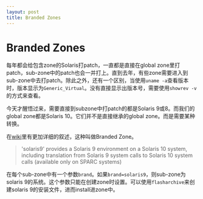 ```yaml
---
layout: post
title: Branded Zones
---
```

# Branded Zones
每年都会给包含zone的Solaris打patch，一直都是直接在global zone里打patch，sub-zone中的patch也会一并打上。直到去年，有些zone需要进入到sub-zone中去打patch。除此之外，还有一个区别，当使用`uname -a`查看版本时，版本显示为`Generic_Virtual`。没有直接显示出版本号，需要使用`showrev -v`的方式来查看。

今天才醒悟过来，需要直接到subzone中打patch的都是Solaris 9或8。而我们的global zone都是Solaris 10。它们并不是直接继承的global zone。而是需要某种转换。

在[wiki][1]里有更加详细的叙述，这种叫做Branded Zone。

[1]: http://en.wikipedia.org/wiki/Solaris_Containers#Branded_zones

> 'solaris9' provides a Solaris 9 environment on a Solaris 10 system, including translation from Solaris 9 system calls to Solaris 10 system calls (available only on SPARC systems)

在每个sub-zone中有一个参数`brand`。如果`brand=solaris9`，则sub-zone为solaris 9的系统。这个参数只能在创建zone时设置。可以使用`flasharchive`来创建solaris 9的安装文件，进而install进zone中。

